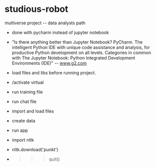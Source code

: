 # studious-robot
multiverse project -- data analysts path 
- done with pycharm instead of jupyter notebook
- "Is there anything better than Jupyter Notebook?
PyCharm. The intelligent Python IDE with unique code assistance and analysis, for productive Python development on all levels. Categories in common with The Jupyter Notebook: Python Integrated Development Environments (IDE)" -- www.g2.com

- load files and libs before running project.
- /activate virtual
- run training file
- run chat file
- import  and load files
- create data
- run app
- import nltk
- nltk.download('punkt')
- >>> quit()
